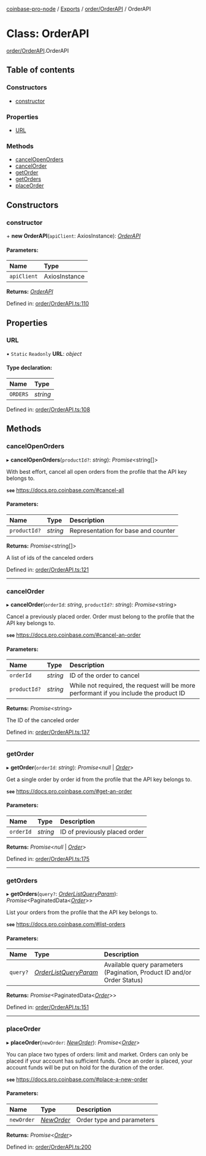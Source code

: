 [coinbase-pro-node](../README.md) / [Exports](../modules.md) / [order/OrderAPI](../modules/order_orderapi.md) / OrderAPI

# Class: OrderAPI

[order/OrderAPI](../modules/order_orderapi.md).OrderAPI

## Table of contents

### Constructors

- [constructor](order_orderapi.orderapi.md#constructor)

### Properties

- [URL](order_orderapi.orderapi.md#url)

### Methods

- [cancelOpenOrders](order_orderapi.orderapi.md#cancelopenorders)
- [cancelOrder](order_orderapi.orderapi.md#cancelorder)
- [getOrder](order_orderapi.orderapi.md#getorder)
- [getOrders](order_orderapi.orderapi.md#getorders)
- [placeOrder](order_orderapi.orderapi.md#placeorder)

## Constructors

### constructor

\+ **new OrderAPI**(`apiClient`: AxiosInstance): [*OrderAPI*](order_orderapi.orderapi.md)

#### Parameters:

Name | Type |
:------ | :------ |
`apiClient` | AxiosInstance |

**Returns:** [*OrderAPI*](order_orderapi.orderapi.md)

Defined in: [order/OrderAPI.ts:110](https://github.com/bennycode/coinbase-pro-node/blob/c3d8f7c/src/order/OrderAPI.ts#L110)

## Properties

### URL

▪ `Static` `Readonly` **URL**: *object*

#### Type declaration:

Name | Type |
:------ | :------ |
`ORDERS` | *string* |

Defined in: [order/OrderAPI.ts:108](https://github.com/bennycode/coinbase-pro-node/blob/c3d8f7c/src/order/OrderAPI.ts#L108)

## Methods

### cancelOpenOrders

▸ **cancelOpenOrders**(`productId?`: *string*): *Promise*<string[]\>

With best effort, cancel all open orders from the profile that the API key belongs to.

**`see`** https://docs.pro.coinbase.com/#cancel-all

#### Parameters:

Name | Type | Description |
:------ | :------ | :------ |
`productId?` | *string* | Representation for base and counter   |

**Returns:** *Promise*<string[]\>

A list of ids of the canceled orders

Defined in: [order/OrderAPI.ts:121](https://github.com/bennycode/coinbase-pro-node/blob/c3d8f7c/src/order/OrderAPI.ts#L121)

___

### cancelOrder

▸ **cancelOrder**(`orderId`: *string*, `productId?`: *string*): *Promise*<string\>

Cancel a previously placed order. Order must belong to the profile that the API key belongs to.

**`see`** https://docs.pro.coinbase.com/#cancel-an-order

#### Parameters:

Name | Type | Description |
:------ | :------ | :------ |
`orderId` | *string* | ID of the order to cancel   |
`productId?` | *string* | While not required, the request will be more performant if you include the product ID   |

**Returns:** *Promise*<string\>

The ID of the canceled order

Defined in: [order/OrderAPI.ts:137](https://github.com/bennycode/coinbase-pro-node/blob/c3d8f7c/src/order/OrderAPI.ts#L137)

___

### getOrder

▸ **getOrder**(`orderId`: *string*): *Promise*<*null* \| [*Order*](../modules/order_orderapi.md#order)\>

Get a single order by order id from the profile that the API key belongs to.

**`see`** https://docs.pro.coinbase.com/#get-an-order

#### Parameters:

Name | Type | Description |
:------ | :------ | :------ |
`orderId` | *string* | ID of previously placed order   |

**Returns:** *Promise*<*null* \| [*Order*](../modules/order_orderapi.md#order)\>

Defined in: [order/OrderAPI.ts:175](https://github.com/bennycode/coinbase-pro-node/blob/c3d8f7c/src/order/OrderAPI.ts#L175)

___

### getOrders

▸ **getOrders**(`query?`: [*OrderListQueryParam*](../interfaces/order_orderapi.orderlistqueryparam.md)): *Promise*<PaginatedData<[*Order*](../modules/order_orderapi.md#order)\>\>

List your orders from the profile that the API key belongs to.

**`see`** https://docs.pro.coinbase.com/#list-orders

#### Parameters:

Name | Type | Description |
:------ | :------ | :------ |
`query?` | [*OrderListQueryParam*](../interfaces/order_orderapi.orderlistqueryparam.md) | Available query parameters (Pagination, Product ID and/or Order Status)   |

**Returns:** *Promise*<PaginatedData<[*Order*](../modules/order_orderapi.md#order)\>\>

Defined in: [order/OrderAPI.ts:151](https://github.com/bennycode/coinbase-pro-node/blob/c3d8f7c/src/order/OrderAPI.ts#L151)

___

### placeOrder

▸ **placeOrder**(`newOrder`: [*NewOrder*](../modules/order_orderapi.md#neworder)): *Promise*<[*Order*](../modules/order_orderapi.md#order)\>

You can place two types of orders: limit and market. Orders can only be placed if your account has sufficient
funds. Once an order is placed, your account funds will be put on hold for the duration of the order.

**`see`** https://docs.pro.coinbase.com/#place-a-new-order

#### Parameters:

Name | Type | Description |
:------ | :------ | :------ |
`newOrder` | [*NewOrder*](../modules/order_orderapi.md#neworder) | Order type and parameters   |

**Returns:** *Promise*<[*Order*](../modules/order_orderapi.md#order)\>

Defined in: [order/OrderAPI.ts:200](https://github.com/bennycode/coinbase-pro-node/blob/c3d8f7c/src/order/OrderAPI.ts#L200)
